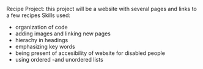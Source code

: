 Recipe Project:
this project will be a website with several pages and links to a few recipes
Skills used:
- organization of code
- adding images and linking new pages 
- hierachy in headings
- emphasizing key words
- being present of accesibility of website for disabled people
- using ordered -and unordered lists

